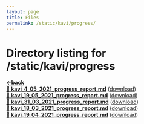 ```yaml
---
layout: page
title: Files
permalink: /static/kavi/progress/
---
```


# Directory listing for /static/kavi/progress
[**<-back**](/static/kavi)  
[**:page_facing_up: kavi_4_05_2021_progress_report.md**](kavi_4_05_2021_progress_report) ([download](kavi_4_05_2021_progress_report.md))  
[**:page_facing_up: kavi_19_05_2021_progress_report.md**](kavi_19_05_2021_progress_report) ([download](kavi_19_05_2021_progress_report.md))  
[**:page_facing_up: kavi_31_03_2021_progress_report.md**](kavi_31_03_2021_progress_report) ([download](kavi_31_03_2021_progress_report.md))  
[**:page_facing_up: kavi_18_03_2021_progress_report.md**](kavi_18_03_2021_progress_report) ([download](kavi_18_03_2021_progress_report.md))  
[**:page_facing_up: kavi_19_04_2021_progress_report.md**](kavi_19_04_2021_progress_report) ([download](kavi_19_04_2021_progress_report.md))  
